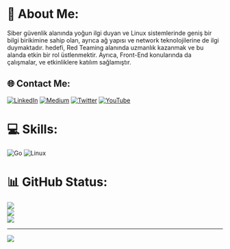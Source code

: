 # 💫 About Me:

Siber güvenlik alanında yoğun ilgi duyan ve Linux sistemlerinde geniş bir bilgi birikimine sahip olan, ayrıca ağ yapısı ve network teknolojilerine de ilgi duymaktadır. hedefi, Red Teaming alanında uzmanlık kazanmak ve bu alanda etkin bir rol üstlenmektir. Ayrıca, Front-End konularında da çalışmalar, ve etkinliklere katılım sağlamıştır.

## 🌐 Contact Me:
[![LinkedIn](https://img.shields.io/badge/LinkedIn-%230077B5.svg?logo=linkedin&logoColor=white)](https://linkedin.com/in/onatdibo) [![Medium](https://img.shields.io/badge/Medium-12100E?logo=medium&logoColor=white)](https://medium.com/@mystispy) [![Twitter](https://img.shields.io/badge/Twitter-%231DA1F2.svg?logo=Twitter&logoColor=white)](https://twitter.com/mystispy) [![YouTube](https://img.shields.io/badge/YouTube-%23FF0000.svg?logo=YouTube&logoColor=white)](https://youtube.com/@mystispy)  

# 💻 Skills:
 ![Go](https://img.shields.io/badge/go-%2300ADD8.svg?style=for-the-badge&logo=go&logoColor=white) ![Linux](https://img.shields.io/badge/linux-%ffff00.svg?style=for-the-badge&logo=linux&logoColor=%ff0000)
# 📊 GitHub Status:
![](https://github-readme-stats.vercel.app/api?username=mystispy&theme=dark&hide_border=false&include_all_commits=false&count_private=false)<br/>
![](https://github-readme-streak-stats.herokuapp.com/?user=mystispy&theme=dark&hide_border=false)<br/>
![](https://github-readme-stats.vercel.app/api/top-langs/?username=mystispy&theme=dark&hide_border=false&include_all_commits=false&count_private=false&layout=compact)

---
[![](https://visitcount.itsvg.in/api?id=mystispy&icon=0&color=0)](https://visitcount.itsvg.in)

<!-- Proudly created with GPRM ( https://gprm.itsvg.in ) -->


